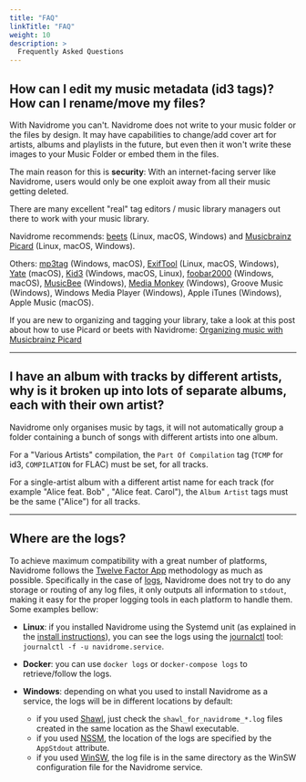 ```yaml
---
title: "FAQ"
linkTitle: "FAQ"
weight: 10
description: >
  Frequently Asked Questions
---
```


## How can I edit my music metadata (id3 tags)? How can I rename/move my files?
With Navidrome you can't. Navidrome does not write to your music folder or the files by design. It may have capabilities to change/add 
cover art for artists, albums and playlists in the future, but even then it won't write these images to your Music Folder or 
embed them in the files.

The main reason for this is **security**: With an internet-facing server like Navidrome, users would only be one exploit 
away from all their music getting deleted.

There are many excellent "real" tag editors / music library managers out there to work with your music library. 

Navidrome recommends: [beets](https://beets.io) (Linux, macOS, Windows) and [Musicbrainz Picard](https://picard.musicbrainz.org/) (Linux, macOS, Windows).

Others: [mp3tag](https://www.mp3tag.de/en/index.html) (Windows, macOS), [ExifTool](https://exiftool.org/) (Linux, macOS, Windows), [Yate](https://2manyrobots.com/yate/) (macOS), [Kid3](https://kid3.kde.org/) (Windows, macOS, Linux), [foobar2000](https://www.foobar2000.org) (Windows, macOS), [MusicBee](https://getmusicbee.com/) (Windows), [Media Monkey](https://www.mediamonkey.com) (Windows), Groove Music (Windows), Windows Media Player (Windows), Apple iTunes (Windows), Apple Music (macOS).

If you are new to organizing and tagging your library, take a look at this post about how to use Picard or beets with Navidrome: [Organizing music with Musicbrainz Picard](http://www.thedreaming.org/2020/11/22/musicbrainz-picard/)

---
## I have an album with tracks by different artists, why is it broken up into lots of separate albums, each with their own artist?
Navidrome only organises music by tags, it will not automatically group a folder containing a bunch of songs with different artists into one album.

For a "Various Artists" compilation, the `Part Of Compilation` tag (`TCMP` for id3, `COMPILATION` for FLAC) must be set, for all tracks.

For a single-artist album with a different artist name for each track (for example "Alice feat. Bob" , "Alice feat. Carol"), the `Album Artist` tags must be the same ("Alice") for all tracks.


---
## Where are the logs?
To achieve maximum compatibility with a great number of platforms, Navidrome follows the [Twelve Factor App](https://12factor.net/) methodology 
as much as possible. Specifically in the case of [logs](https://12factor.net/logs), Navidrome does not try to do any storage or routing of 
any log files, it only outputs all information to `stdout`, making it easy for the proper logging tools in each platform to handle them. 
Some examples bellow:

- **Linux**: if you installed Navidrome using the Systemd unit (as explained in the [install instructions](/docs/installation/ubuntu-linux/#create-a-systemd-unit)), you can see the logs using the [journalctl](https://manpages.debian.org/stretch/systemd/journalctl.1.en.html) tool: `journalctl -f -u navidrome.service`.

- **Docker**: you can use `docker logs` or `docker-compose logs` to retrieve/follow the logs.

- **Windows**: depending on what you used to install Navidrome as a service, the logs will be in different locations by default:
	- if you used [Shawl](https://github.com/mtkennerly/shawl), just check the `shawl_for_navidrome_*.log` files created in the same location as the Shawl executable.
	- if you used [NSSM](http://nssm.cc/), the location of the logs are specified by the `AppStdout` attribute.
	- if you used [WinSW](https://github.com/winsw/winsw), the log file is in the same directory as the WinSW configuration file for the Navidrome service.
